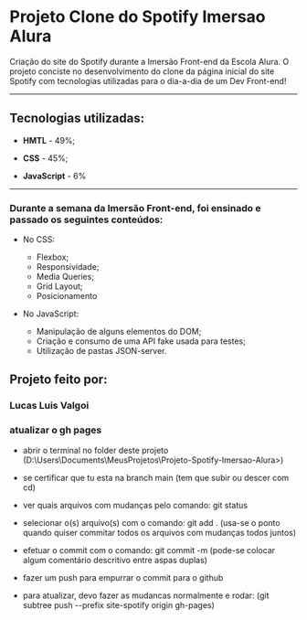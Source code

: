 # Projeto Clone do Spotify Imersao Alura
 Criação do site do Spotify durante a Imersão Front-end da Escola Alura. O projeto conciste no desenvolvimento do clone da página inicial do site Spotify com tecnologias utilizadas para o dia-a-dia de um Dev Front-end!
***

## Tecnologias utilizadas:

* **HMTL** - 49%;

* **CSS** - 45%;

* **JavaScript** - 6%
---
### Durante a semana da Imersão Front-end, foi ensinado e passado os seguintes conteúdos:

- No CSS:
   - Flexbox;
   - Responsividade;
   - Media Queries;
   - Grid Layout;
   - Posicionamento

 - No JavaScript:
    - Manipulação de alguns elementos do DOM;
    - Criação e consumo de uma API fake usada para testes;
    - Utilização de pastas JSON-server.
  
## Projeto feito por:
### Lucas Luis Valgoi


### atualizar o gh pages

- abrir o terminal no folder deste projeto 
(D:\Users\Documents\MeusProjetos\Projeto-Spotify-Imersao-Alura>)

- se certificar que tu esta na branch main 
(tem que subir ou descer com cd)

- ver quais arquivos com mudanças pelo comando: git status

- selecionar o(s) arquivo(s) com o comando: git add . (usa-se o ponto quando quiser commitar todos os arquivos com mudanças todos juntos)

- efetuar o commit com o comando: git commit -m (pode-se colocar algum comentário descritivo entre aspas duplas)

- fazer um push para empurrar o commit para o github

- para atualizar, devo fazer as mudancas normalmente e rodar: 
(git subtree push --prefix site-spotify origin gh-pages)